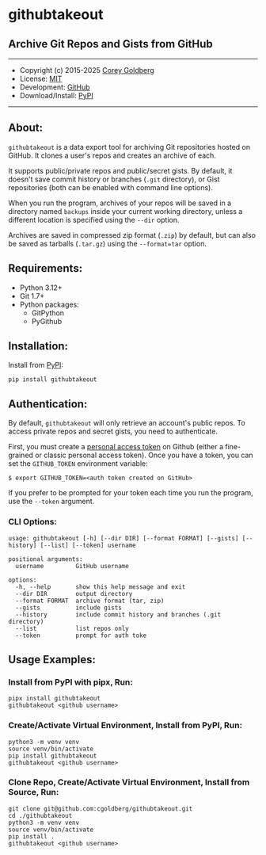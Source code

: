 # githubtakeout

## Archive Git Repos and Gists from GitHub

---

- Copyright (c) 2015-2025 [Corey Goldberg](https://github.com/cgoldberg)
- License: [MIT](https://raw.githubusercontent.com/cgoldberg/githubtakeout/refs/heads/master/LICENSE)
- Development: [GitHub](https://github.com/cgoldberg/githubtakeout)
- Download/Install: [PyPI](https://pypi.org/project/githubtakeout)

----

## About:

`githubtakeout` is a data export tool for archiving Git repositories hosted on GitHub.
It clones a user's repos and creates an archive of each.

It supports public/private repos and public/secret gists. By default, it doesn't save
commit history or branches (`.git` directory), or Gist repositories (both can be enabled
with command line options).

When you run the program, archives of your repos will be saved in a directory named
`backups` inside your current working directory, unless a different location is specified
using the `--dir` option.

Archives are saved in compressed zip format (`.zip`) by default, but can also be saved
as tarballs (`.tar.gz`) using the `--format=tar` option.

## Requirements:

- Python 3.12+
- Git 1.7+
- Python packages:
    - GitPython
    - PyGithub

## Installation:

Install from [PyPI](https://pypi.org/project/githubtakeout):

```
pip install githubtakeout
```

## Authentication:

By default, `githubtakeout` will only retrieve an account's public repos. To access
private repos and secret gists, you need to authenticate.

First, you must create a [personal access token](https://docs.github.com/en/authentication/keeping-your-account-and-data-secure/managing-your-personal-access-tokens)
  on Github (either a fine-grained or classic personal access token). Once you have a token, you can set the `GITHUB_TOKEN` environment variable:

```
$ export GITHUB_TOKEN=<auth token created on GitHub>
```

If you prefer to be prompted for your token each time you run the program, use the `--token` argument.

### CLI Options:

```
usage: githubtakeout [-h] [--dir DIR] [--format FORMAT] [--gists] [--history] [--list] [--token] username

positional arguments:
  username         GitHub username

options:
  -h, --help       show this help message and exit
  --dir DIR        output directory
  --format FORMAT  archive format (tar, zip)
  --gists          include gists
  --history        include commit history and branches (.git directory)
  --list           list repos only
  --token          prompt for auth toke
```


## Usage Examples:

### Install from PyPI with pipx, Run:

```
pipx install githubtakeout
githubtakeout <github username>
```

### Create/Activate Virtual Environment, Install from PyPI, Run:

```
python3 -m venv venv
source venv/bin/activate
pip install githubtakeout
githubtakeout <github username>
```

### Clone Repo, Create/Activate Virtual Environment, Install from Source, Run:

```
git clone git@github.com:cgoldberg/githubtakeout.git
cd ./githubtakeout
python3 -m venv venv
source venv/bin/activate
pip install .
githubtakeout <github username>
```
